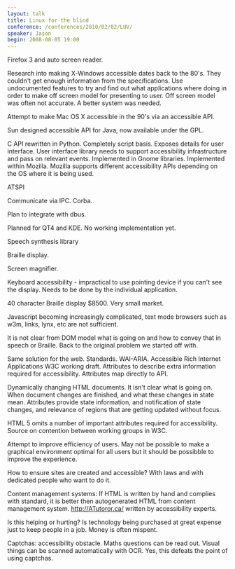 ```yaml
---
layout: talk
title: Linux for the blind
conference: /conferences/2010/02/02/LUV/
speaker: Jason
begin: 2008-08-05 19:00
---
```

Firefox 3 and auto screen reader.

Research into making X-Windows accessible dates back to the 80's. They couldn't
get enough information from the specifications. Use undocumented features to
try and find out what applications where doing in order to make off screen
model for presenting to user. Off screen model was often not accurate. A better
system was needed.

Attempt to make Mac OS X accessible in the 90's via an accessible API.

Sun designed accessible API for Java, now available under the GPL.

C API rewritten in Python. Completely script basis. Exposes details for user
interface. User interface library needs to support accessibility infrastructure
and pass on relevant events. Implemented in Gnome libraries. Implemented within
Mozilla. Mozilla supports different accessibility APIs depending on the OS where
it is being used.

ATSPI

Communicate via IPC. Corba.

Plan to integrate with dbus.

Planned for QT4 and KDE. No working implementation yet.

Speech synthesis library

Braille display.

Screen magnifier.

Keyboard accessibility - impractical to use pointing device if you can't see
the display. Needs to be done by the individual application.

40 character Braille display $8500. Very small market.

Javascript becoming increasingly complicated, text mode browsers such as w3m,
links, lynx, etc are not sufficient.

It is not clear from DOM model what is going on and how to convey that in
speech or Braille. Back to the original problem we started off with.

Same solution for the web. Standards. WAI-ARIA. Accessible Rich Internet
Applications W3C working draft. Attributes to describe extra information
required for accessibility. Attributes map directly to API.

Dynamically changing HTML documents. It isn't clear what is going on. When
document changes are finished, and what these changes in state mean. Attributes
provide state information, and notification of state changes, and relevance of
regions that are getting updated without focus.

HTML 5 omits a number of important attributes required for accessibility.
Source on contention between working groups in W3C.

Attempt to improve efficiency of users. May not be possible to make a graphical
environment optimal for all users but it should be possibble to improve the
experience.

How to ensure sites are created and accessible? With laws and with dedicated
people who want to do it.

Content management systems: If HTML is written by hand and complies with
standard, it is better then autogenerated HTML from content management system.
<http://ATutoror.ca/> written by accessibility experts.

Is this helping or hurting? Is technology being purchased at great expense just
to keep people in a job. Money is often mispent.

Captchas: accessibility obstacle. Maths questions can be read out. Visual
things can be scanned automatically with OCR. Yes, this defeats the point of
using captchas.

